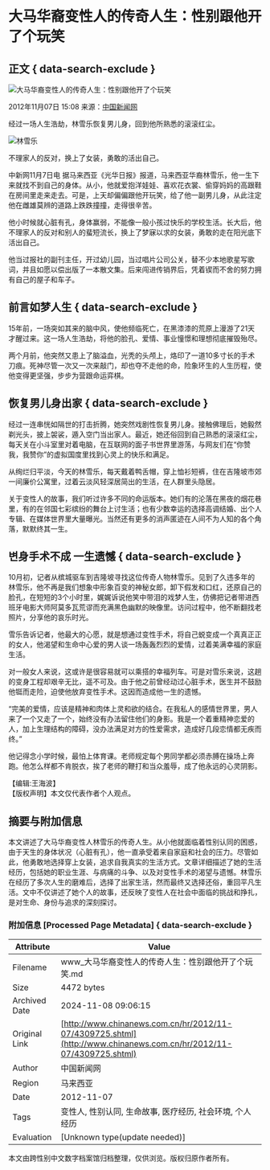 # 大马华裔变性人的传奇人生：性别跟他开了个玩笑

## 正文 { data-search-exclude }


![大马华裔变性人的传奇人生：性别跟他开了个玩笑](U99P4T8D4309725F107DT20121107151216.jpg)

2012年11月07日 15:08 来源：[中国新闻网](http://www.chinanews.com/) 

经过一场人生浩劫，林雪乐恢复男儿身，回到他所熟悉的滚滚红尘。

![林雪乐](U99P4T8D4309725F116DT20121107151216.jpg)

不理家人的反对，换上了女装，勇敢的活出自己。

中新网11月7日电 据马来西亚《光华日报》报道，马来西亚华裔林雪乐，他一生下来就找不到自己的身体。从小，他就爱抱洋娃娃、喜欢花衣裳、偷穿妈妈的高跟鞋在房间里走来走去。可是，上天却偏偏跟他开玩笑，给了他一副男儿身，从此注定他在雌雄莫辨的道路上跌跌撞撞，走得很辛苦。

他小时候就心脏有孔，身体赢弱，不能像一般小孩过快乐的学校生活。长大后，他不理家人的反对和别人的蜚短流长，换上了梦寐以求的女装，勇敢的走在阳光底下活出自己。

他当过报社的副刊主任，开过幼儿园，当过唱片公司公关，替不少本地歌星写歌词，并且如愿以偿出版了一本散文集。后来闯进传销界后，凭着锲而不舍的努力拥有自己的屋子和车子。

## 前言如梦人生 { data-search-exclude }

15年前，一场突如其来的脑中风，使他频临死亡，在黑漆漆的荒原上漫游了21天才醒过来。这一场人生浩劫，将他的脸孔、爱情、事业憧憬和理想彻底摧毁殆尽。

两个月前，他突然又患上了脑溢血，光秃的头颅上，烙印了一道10多寸长的手术刀痕。死神尽管一次又一次来敲门，却也夺不走他的命，险象环生的人生历程，使他变得更坚强，步步为营跟命运弈棋。

## 恢复男儿身出家 { data-search-exclude }

经过一连串恍如隔世的打击折腾，她突然戏剧性恢复男儿身。接触佛理后，她毅然剃光头，披上袈裟，遁入空门当出家人。最近，她还俗回到自己熟悉的滚滚红尘，每天关在小斗室里对着电脑，在互联网的面子书世界里游荡，与网友们在“你赞我，我赞你”的虚拟国度里找到心灵上的快乐和满足。

从绚烂归平淡，今天的林雪乐，每天戴着鸭舌帽，穿上恤衫短裤，住在吉隆坡市郊一间廉价公寓里，过着云淡风轻深居简出的生活，在人群里头隐居。

关于变性人的故事，我们听过许多不同的命运版本。她们有的沦落在黑夜的烟花巷里，有的在邻国七彩缤纷的舞台上讨生活；也有少数幸运的选择高调结婚、出个人专辑、在媒体世界里大量曝光。当然还有更多的消声匿迹在人间不为人知的各个角落，默默终其一生。

## 변身手术不成 一生遗憾 { data-search-exclude }

10月初，记者从槟城驱车到吉隆坡寻找这位传奇人物林雪乐。见到了久违多年的林雪乐，他不再是我们想象中形象百变的神秘女郎，卸下假发和口红，还原自己的脸孔，在短短的3个小时里，娓娓诉说他笑中带泪的戏梦人生，仿佛把记者带进西班牙电影大师阿莫多瓦荒谬而充满黑色幽默的映像里。访问过程中，他不断翻找老照片，分享他的哀乐时光。

雪乐告诉记者，他最大的心愿，就是想通过变性手术，将自己蜕变成一个真真正正的女人，他渴望和生命中心爱的男人谈一场轰轰烈烈的爱情，过着美满幸福的家庭生活。

对一般女人来说，这或许是很容易就可以乘搭的幸福列车。可是对雪乐来说，这趟的变身工程却艰辛无比，遥不可及。由于他之前曾经动过心脏手术，医生并不鼓励他铤而走险，迫使他放弃变性手术。这因而造成他一生的遗憾。

“完美的爱情，应该是精神和肉体上灵和欲的结合。在我私人的感情世界里，男人来了一个又走了一个，始终没有办法留住他们的身影。我是一个着重精神恋爱的人，加上生理结构的障碍，没办法满足对方的性爱需求，造成好几段恋情都无疾而终。”

他记得念小学时候，最怕上体育课。老师规定每个男同学都必须赤膊在操场上奔跑。他怎么样都不肯脱衣，挨了老师的鞭打和当众羞辱，成了他永远的心灵阴影。

【编辑:王海波】  
【版权声明】本文仅代表作者个人观点。

## 摘要与附加信息

<!-- tcd_abstract -->
本文讲述了大马华裔变性人林雪乐的传奇人生。从小他就面临着性别认同的困惑，由于天生的身体状况（心脏有孔），他一直承受着来自家庭和社会的压力。尽管如此，他勇敢地选择穿上女装，追求自我真实的生活方式。文章详细描述了她的生活经历，包括她的职业生涯、与病痛的斗争、以及对变性手术的渴望与遗憾。林雪乐在经历了多次人生的磨难后，选择了出家生活，然而最终又选择还俗，重回平凡生活。文中不仅讲述了她个人的故事，还反映了变性人在社会中面临的挑战和挣扎，是对生命、身份与追求的深刻探讨。
<!-- tcd_abstract_end -->

### 附加信息 [Processed Page Metadata] { data-search-exclude }

| Attribute       | Value                                  |
|-----------------|----------------------------------------|
| Filename        | www_大马华裔变性人的传奇人生：性别跟他开了个玩笑.md                             |
| Size            | 4472 bytes                           |
| Archived Date   | 2024-11-08 09:06:15                             |
| Original Link   | [http://www.chinanews.com.cn/hr/2012/11-07/4309725.shtml](http://www.chinanews.com.cn/hr/2012/11-07/4309725.shtml)                       |
| Author          | 中国新闻网                               |
| Region          | 马来西亚                               |
| Date            | 2012-11-07                                 |
| Tags            | 变性人, 性别认同, 生命故事, 医疗经历, 社会环境, 个人经历                                 |
| Evaluation            | [Unknown type(update needed)]                                 |
<!-- tcd_table_end -->

本文由跨性别中文数字档案馆归档整理，仅供浏览。版权归原作者所有。
